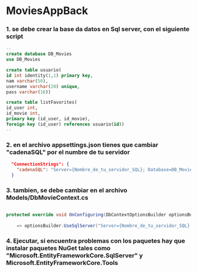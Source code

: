 # MoviesAppBack

### 1. se debe crear la base da datos en Sql server, con el siguiente script
```sql
--
create database DB_Movies
use DB_Movies

create table usuario(
id int identity(1,1) primary key,
nam varchar(50),
username varchar(20) unique,
pass varchar(16))

create table listFavorites(
id_user int,
id_movie int,
primary key (id_user, id_movie),
foreign key (id_user) references usuario(id))
--
```

### 2. en el archivo appsettings.json tienes que cambiar "cadenaSQL" por el numbre de tu servidor
```json
  "ConnectionStrings": {
    "cadenaSQL": "Server={Nombre_de_tu_servidor_SQL}; Database=DB_Movies; Trusted_Connection=True; TrustServerCertificate=True;"
  }
```

### 3. tambien, se debe cambiar en el archivo Models/DbMovieContext.cs

```csharp

protected override void OnConfiguring(DbContextOptionsBuilder optionsBuilder)
 
    => optionsBuilder.UseSqlServer("Server={Nombre_de_tu_servidor_SQL};Database=DB_Movies;Trusted_Connection=True;TrustServerCertificate=True;");

```

### 4. Ejecutar, si encuentra problemas con los paquetes hay que instalar paquetes NuGet tales como "Microsoft.EntityFrameworkCore.SqlServer" y Microsoft.EntityFrameworkCore.Tools






